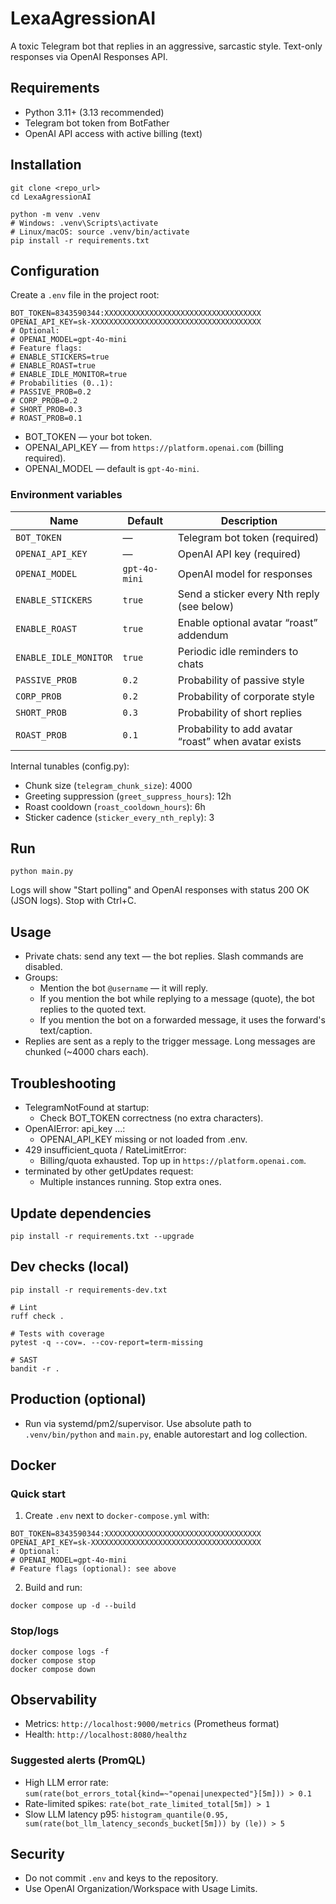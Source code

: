 # LexaAgressionAI

A toxic Telegram bot that replies in an aggressive, sarcastic style. Text-only responses via OpenAI Responses API.

## Requirements
- Python 3.11+ (3.13 recommended)
- Telegram bot token from BotFather
- OpenAI API access with active billing (text)

## Installation
```
git clone <repo_url>
cd LexaAgressionAI

python -m venv .venv
# Windows: .venv\Scripts\activate
# Linux/macOS: source .venv/bin/activate
pip install -r requirements.txt
```

## Configuration
Create a `.env` file in the project root:
```
BOT_TOKEN=8343590344:XXXXXXXXXXXXXXXXXXXXXXXXXXXXXXXXXXX
OPENAI_API_KEY=sk-XXXXXXXXXXXXXXXXXXXXXXXXXXXXXXXXXXXXXX
# Optional:
# OPENAI_MODEL=gpt-4o-mini
# Feature flags:
# ENABLE_STICKERS=true
# ENABLE_ROAST=true
# ENABLE_IDLE_MONITOR=true
# Probabilities (0..1):
# PASSIVE_PROB=0.2
# CORP_PROB=0.2
# SHORT_PROB=0.3
# ROAST_PROB=0.1
```
- BOT_TOKEN — your bot token.
- OPENAI_API_KEY — from `https://platform.openai.com` (billing required).
- OPENAI_MODEL — default is `gpt-4o-mini`.

### Environment variables

| Name | Default | Description |
|------|---------|-------------|
| `BOT_TOKEN` | — | Telegram bot token (required) |
| `OPENAI_API_KEY` | — | OpenAI API key (required) |
| `OPENAI_MODEL` | `gpt-4o-mini` | OpenAI model for responses |
| `ENABLE_STICKERS` | `true` | Send a sticker every Nth reply (see below) |
| `ENABLE_ROAST` | `true` | Enable optional avatar “roast” addendum |
| `ENABLE_IDLE_MONITOR` | `true` | Periodic idle reminders to chats |
| `PASSIVE_PROB` | `0.2` | Probability of passive style |
| `CORP_PROB` | `0.2` | Probability of corporate style |
| `SHORT_PROB` | `0.3` | Probability of short replies |
| `ROAST_PROB` | `0.1` | Probability to add avatar “roast” when avatar exists |

Internal tunables (config.py):
- Chunk size (`telegram_chunk_size`): 4000
- Greeting suppression (`greet_suppress_hours`): 12h
- Roast cooldown (`roast_cooldown_hours`): 6h
- Sticker cadence (`sticker_every_nth_reply`): 3

## Run
```
python main.py
```
Logs will show "Start polling" and OpenAI responses with status 200 OK (JSON logs). Stop with Ctrl+C.

## Usage
- Private chats: send any text — the bot replies. Slash commands are disabled.
- Groups:
  - Mention the bot `@username` — it will reply.
  - If you mention the bot while replying to a message (quote), the bot replies to the quoted text.
  - If you mention the bot on a forwarded message, it uses the forward's text/caption.
- Replies are sent as a reply to the trigger message. Long messages are chunked (~4000 chars each).

## Troubleshooting
- TelegramNotFound at startup:
  - Check BOT_TOKEN correctness (no extra characters).
- OpenAIError: api_key ...:
  - OPENAI_API_KEY missing or not loaded from .env.
- 429 insufficient_quota / RateLimitError:
  - Billing/quota exhausted. Top up in `https://platform.openai.com`.
- terminated by other getUpdates request:
  - Multiple instances running. Stop extra ones.


## Update dependencies
```
pip install -r requirements.txt --upgrade
```

## Dev checks (local)
```
pip install -r requirements-dev.txt

# Lint
ruff check .

# Tests with coverage
pytest -q --cov=. --cov-report=term-missing

# SAST
bandit -r .
```

## Production (optional)
- Run via systemd/pm2/supervisor. Use absolute path to `.venv/bin/python` and `main.py`, enable autorestart and log collection.

## Docker

### Quick start
1. Create `.env` next to `docker-compose.yml` with:
```
BOT_TOKEN=8343590344:XXXXXXXXXXXXXXXXXXXXXXXXXXXXXXXXXXX
OPENAI_API_KEY=sk-XXXXXXXXXXXXXXXXXXXXXXXXXXXXXXXXXXXXXX
# Optional:
# OPENAI_MODEL=gpt-4o-mini
# Feature flags (optional): see above
```
2. Build and run:
```
docker compose up -d --build
```


### Stop/logs
```
docker compose logs -f
docker compose stop
docker compose down
```

## Observability
- Metrics: `http://localhost:9000/metrics` (Prometheus format)
- Health: `http://localhost:8080/healthz`

### Suggested alerts (PromQL)
- High LLM error rate: `sum(rate(bot_errors_total{kind=~"openai|unexpected"}[5m])) > 0.1`
- Rate-limited spikes: `rate(bot_rate_limited_total[5m]) > 1`
- Slow LLM latency p95: `histogram_quantile(0.95, sum(rate(bot_llm_latency_seconds_bucket[5m])) by (le)) > 5`

## Security
- Do not commit `.env` and keys to the repository.
- Use OpenAI Organization/Workspace with Usage Limits.
